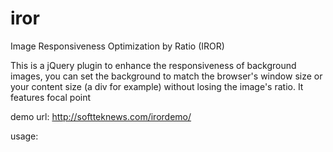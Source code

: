 # iror
Image Responsiveness Optimization by Ratio (IROR)

This is a jQuery plugin to enhance the responsiveness of background images, you can set the background to match the browser's window size or your content size (a div for example) without losing the image's ratio. It features focal point

demo url: http://softteknews.com/irordemo/

usage:

